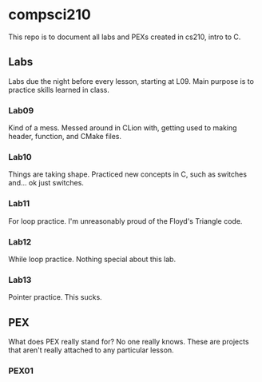 # compsci210
This repo is to document all labs and PEXs created
in cs210, intro to C.

## Labs
Labs due the night before every lesson, starting at L09.
Main purpose is to practice skills learned in class.

### Lab09
Kind of a mess. Messed around in CLion with, getting used to making header, 
function, and CMake files.

### Lab10
Things are taking shape. Practiced new concepts in C, such as switches and... ok just 
switches.

### Lab11
For loop practice. I'm unreasonably proud of the Floyd's Triangle code.

### Lab12
While loop practice. Nothing special about this lab.

### Lab13
Pointer practice. This sucks.

## PEX
What does PEX really stand for? No one really knows.
These are projects that aren't really attached to any particular lesson.

### PEX01
